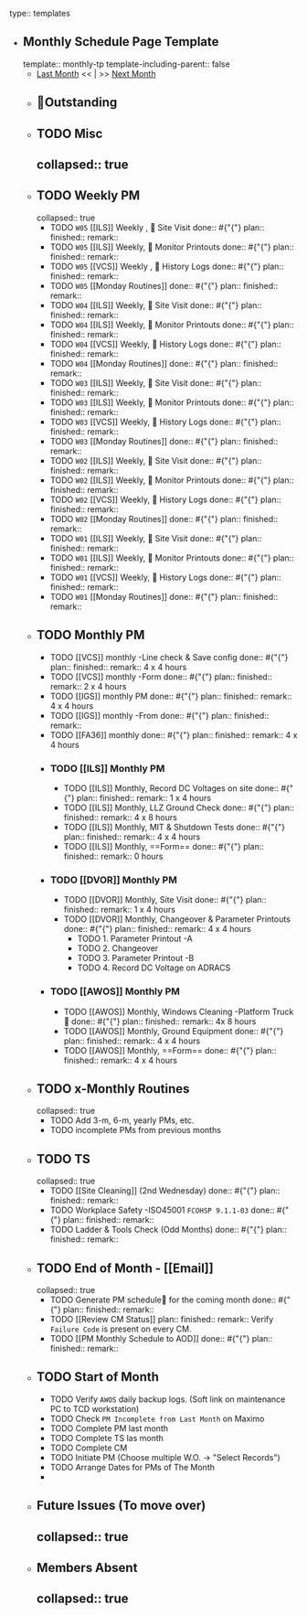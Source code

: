 type:: templates

- ## Monthly Schedule Page Template
  template:: monthly-tp
  template-including-parent:: false
	- [Last Month]([[Monthly/]]) << | >> [Next Month]([[Monthly/]])
	- ## 📌Outstanding
	- ## TODO Misc
	  collapsed:: true
		-
	- ## TODO Weekly PM
	  collapsed:: true
		- TODO `W05` [[ILS]] Weekly ,  Site Visit
		  done:: #{"{"}
		  plan:: 
		  finished::
		  remark::
		- TODO `W05` [[ILS]] Weekly,  Monitor Printouts 
		  done:: #{"{"}
		  plan:: 
		  finished::
		  remark::
		- TODO `W05` [[VCS]] Weekly ,  History Logs 
		  done:: #{"{"}
		  plan:: 
		  finished::
		  remark::
		- TODO `W05` [[Monday Routines]] 
		  done:: #{"{"}
		  plan:: 
		  finished::
		  remark::
		- TODO `W04` [[ILS]] Weekly,  Site Visit 
		  done:: #{"{"}
		  plan::
		  finished::
		  remark::
		- TODO `W04` [[ILS]] Weekly,  Monitor Printouts 
		  done:: #{"{"}
		  plan::
		  finished::
		  remark::
		- TODO `W04` [[VCS]] Weekly,  History Logs 
		  done:: #{"{"}
		  plan::
		  finished::
		  remark::
		- TODO `W04` [[Monday Routines]] 
		  done:: #{"{"}
		  plan::
		  finished::
		  remark::
		- TODO `W03` [[ILS]] Weekly,  Site Visit 
		  done:: #{"{"}
		  plan::
		  finished::
		  remark::
		- TODO `W03` [[ILS]] Weekly,  Monitor Printouts 
		  done:: #{"{"}
		  plan::
		  finished::
		  remark::
		- TODO `W03` [[VCS]] Weekly,  History Logs 
		  done:: #{"{"}
		  plan::
		  finished::
		  remark::
		- TODO `W03` [[Monday Routines]] 
		  done:: #{"{"}
		  plan::
		  finished::
		  remark::
		- TODO `W02` [[ILS]] Weekly,  Site Visit 
		  done:: #{"{"}
		  plan::
		  finished::
		  remark::
		- TODO `W02` [[ILS]] Weekly,  Monitor Printouts 
		  done:: #{"{"}
		  plan::
		  finished::
		  remark::
		- TODO `W02` [[VCS]] Weekly,  History Logs 
		  done:: #{"{"}
		  plan::
		  finished::
		  remark::
		- TODO `W02` [[Monday Routines]] 
		  done:: #{"{"}
		  plan::
		  finished::
		  remark::
		- TODO `W01` [[ILS]] Weekly,  Site Visit 
		  done:: #{"{"}
		  plan::
		  finished::
		  remark::
		- TODO `W01` [[ILS]] Weekly,  Monitor Printouts 
		  done:: #{"{"}
		  plan::
		  finished::
		  remark::
		- TODO `W01` [[VCS]] Weekly,  History Logs 
		  done:: #{"{"}
		  plan::
		  finished::
		  remark::
		- TODO `W01` [[Monday Routines]] 
		  done:: #{"{"}
		  plan::
		  finished::
		  remark::
	- ## TODO Monthly PM
		- TODO [[VCS]] monthly -Line check & Save config
		  done:: #{"{"}
		  plan:: 
		  finished::
		  remark:: 4 x 4 hours
		- TODO [[VCS]] monthly -Form 
		  done:: #{"{"}
		  plan:: 
		  finished::
		  remark:: 2 x 4 hours
		- TODO [[IGS]] monthly PM
		  done:: #{"{"}
		  plan:: 
		  finished::
		  remark:: 4 x 4 hours
		- TODO [[IGS]] monthly -From 
		  done:: #{"{"}
		  plan:: 
		  finished::
		  remark::
		- TODO [[FA36]] monthly 
		  done:: #{"{"}
		  plan:: 
		  finished::
		  remark:: 4 x 4 hours
		- ### TODO [[ILS]] Monthly PM
			- TODO [[ILS]] Monthly, Record DC Voltages on site 
			  done:: #{"{"}
			  plan::
			  finished::
			  remark:: 1 x 4 hours
			- TODO [[ILS]] Monthly, LLZ Ground Check 
			  done:: #{"{"}
			  plan:: 
			  finished::
			  remark:: 4 x 8 hours
			- TODO [[ILS]] Monthly, MIT & Shutdown Tests 
			  done:: #{"{"}
			  plan:: 
			  finished::
			  remark:: 4 x 4 hours
			- TODO [[ILS]] Monthly, ==Form== 
			  done:: #{"{"}
			  plan:: 
			  finished::
			  remark:: 0 hours
		- ### TODO [[DVOR]] Monthly PM
			- TODO [[DVOR]] Monthly, Site Visit
			  done:: #{"{"}
			  plan::
			  finished::
			  remark:: 1 x 4 hours
			- TODO [[DVOR]] Monthly, Changeover & Parameter Printouts
			  done:: #{"{"}
			  plan::
			  finished::
			  remark:: 4 x 4 hours
				- TODO 1. Parameter Printout -A
				- TODO 2. Changeover
				- TODO 3. Parameter Printout -B
				- TODO 4. Record DC Voltage on ADRACS
		- ### TODO [[AWOS]] Monthly PM
			- TODO [[AWOS]] Monthly, Windows Cleaning -Platform Truck🚛
			  done:: #{"{"}
			  plan:: 
			  finished::
			  remark:: 4x 8 hours
			- TODO [[AWOS]] Monthly, Ground Equipment
			  done:: #{"{"}
			  plan::
			  finished::
			  remark:: 4 x 4 hours
			- TODO [[AWOS]] Monthly, ==Form== 
			  done:: #{"{"}
			  plan:: 
			  finished::
			  remark:: 4 x 4 hours
	- ## TODO x-Monthly Routines
	  collapsed:: true
		- TODO Add 3-m, 6-m, yearly PMs, etc.
		- TODO incomplete PMs from previous months
	- ## TODO TS
	  collapsed:: true
		- TODO [[Site Cleaning]] (2nd Wednesday) 
		  done:: #{"{"}
		  plan::
		  finished::
		  remark::
		- TODO Workplace Safety -ISO45001 `FCOHSP 9.1.1-03`
		  done:: #{"{"}
		  plan::
		  finished::
		  remark::
		- TODO Ladder & Tools Check (Odd Months) 
		  done:: #{"{"}
		  plan:: 
		  finished::
		  remark::
	- ## TODO End of Month - [[Email]]
	  collapsed:: true
		- TODO Generate PM schedule📅 for the coming month
		  done:: #{"{"}
		  plan:: 
		  finished::
		  remark::
		- TODO [[Review CM Status]]
		  plan:: 
		  finished::
		  remark:: Verify `Failure Code` is present on every CM.
		- TODO [[PM Monthly Schedule to AOD]] 
		  done:: #{"{"}
		  plan:: 
		  finished::
		  remark::
	- ## TODO Start of Month
		- TODO Verify `AWOS` daily backup logs. (Soft link on maintenance PC to TCD workstation)
		- TODO Check `PM Incomplete from Last Month` on Maximo
		- TODO Complete PM last month
		- TODO Complete TS las month
		- TODO Complete CM
		- TODO Initiate PM (Choose multiple W.O. -> "Select Records")
		- TODO Arrange Dates for PMs of The Month
		-
	- ## Future Issues (To move over)
	  collapsed:: true
		-
	- ## Members Absent
	  collapsed:: true
		-